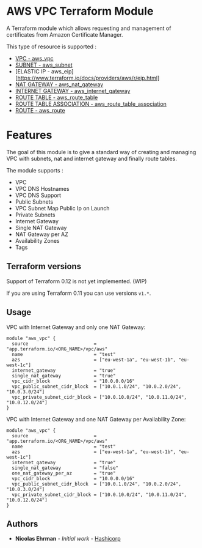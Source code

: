 # AWS VPC Terraform Module 

A Terraform module which allows requesting and management of certificates from Amazon Certificate Manager.

This type of resource is supported :
- [VPC - aws_vpc](https://www.terraform.io/docs/providers/aws/r/acm_certificate.html)
- [SUBNET - aws_subnet](https://www.terraform.io/docs/providers/aws/r/subnet.html)
- [ELASTIC IP - aws_eip][https://www.terraform.io/docs/providers/aws/r/eip.html]
- [NAT GATEWAY - aws_nat_gateway](https://www.terraform.io/docs/providers/aws/r/nat_gateway.html)
- [INTERNET GATEWAY - aws_internet_gateway](https://www.terraform.io/docs/providers/aws/r/internet_gateway.html)
- [ROUTE TABLE - aws_route_table](https://www.terraform.io/docs/providers/aws/r/route_table.html)
- [ROUTE TABLE ASSOCIATION - aws_route_table_association](https://www.terraform.io/docs/providers/aws/r/route_table_association.html)
- [ROUTE - aws_route](https://www.terraform.io/docs/providers/aws/r/route.html)

# Features

The goal of this module is to give a standard way of creating and managing VPC with subnets, nat and internet gateway and finally route tables.

The module supports :

- VPC
- VPC DNS Hostnames
- VPC DNS Support
- Public Subnets
- VPC Subnet Map Public Ip on Launch
- Private Subnets 
- Internet Gateway
- Single NAT Gateway 
- NAT Gateway per AZ
- Availability Zones
- Tags

## Terraform versions

Support of Terraform 0.12 is not yet implemented. (WIP)

If you are using Terraform 0.11 you can use versions `v1.*`.

## Usage

VPC with Internet Gateway and only one NAT Gateway: 

```hcl
module "aws_vpc" {
  source                        = "app.terraform.io/<ORG_NAME>/vpc/aws"
  name                          = "test"
  azs                           = ["eu-west-1a", "eu-west-1b", "eu-west-1c"]
  internet_gateway              = "true"
  single_nat_gateway            = "true"
  vpc_cidr_block                = "10.0.0.0/16"
  vpc_public_subnet_cidr_block  = ["10.0.1.0/24", "10.0.2.0/24", "10.0.3.0/24"]
  vpc_private_subnet_cidr_block = ["10.0.10.0/24", "10.0.11.0/24", "10.0.12.0/24"]
}
```

VPC with Internet Gateway and one NAT Gateway per Availability Zone: 

```hcl
module "aws_vpc" {
  source                        = "app.terraform.io/<ORG_NAME>/vpc/aws"
  name                          = "test"
  azs                           = ["eu-west-1a", "eu-west-1b", "eu-west-1c"]
  internet_gateway              = "true"
  single_nat_gateway            = "false"
  one_nat_gateway_per_az        = "true"
  vpc_cidr_block                = "10.0.0.0/16"
  vpc_public_subnet_cidr_block  = ["10.0.1.0/24", "10.0.2.0/24", "10.0.3.0/24"]
  vpc_private_subnet_cidr_block = ["10.0.10.0/24", "10.0.11.0/24", "10.0.12.0/24"]
}
```

## Authors

* **Nicolas Ehrman** - *Initial work* - [Hashicorp](https://www.hashicorp.com)



